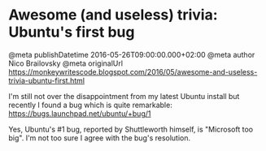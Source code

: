 # Awesome (and useless) trivia: Ubuntu's first bug

@meta publishDatetime 2016-05-26T09:00:00.000+02:00
@meta author Nico Brailovsky
@meta originalUrl https://monkeywritescode.blogspot.com/2016/05/awesome-and-useless-trivia-ubuntu-first.html

I'm still not over the disappointment from my latest Ubuntu install but recently I found a bug which is quite remarkable: <https://bugs.launchpad.net/ubuntu/+bug/1>

Yes, Ubuntu's #1 bug, reported by Shuttleworth himself, is "Microsoft too big". I'm not too sure I agree with the bug's resolution.

